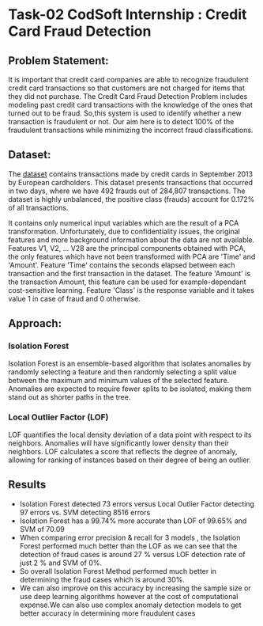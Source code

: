 # Task-02 CodSoft Internship : Credit Card Fraud Detection

## Problem Statement: 
It is important that credit card companies are able to recognize fraudulent credit card transactions so that customers are not charged for items that they did not purchase. The Credit Card Fraud Detection Problem includes modeling past credit card transactions with the knowledge of the ones that turned out to be fraud. So,this system is used to identify whether a new transaction is fraudulent or not. Our aim here is to detect 100% of the fraudulent transactions while minimizing the incorrect fraud classifications.

## Dataset:
The [dataset](https://www.kaggle.com/datasets/mlg-ulb/creditcardfraud) contains transactions made by credit cards in September 2013 by European cardholders.
This dataset presents transactions that occurred in two days, where we have 492 frauds out of 284,807 transactions. The dataset is highly unbalanced, the positive class (frauds) account for 0.172% of all transactions.

It contains only numerical input variables which are the result of a PCA transformation. Unfortunately, due to confidentiality issues, the original features and more background information about the data are not available. Features V1, V2, … V28 are the principal components obtained with PCA, the only features which have not been transformed with PCA are 'Time' and 'Amount'. Feature 'Time' contains the seconds elapsed between each transaction and the first transaction in the dataset. The feature 'Amount' is the transaction Amount, this feature can be used for example-dependant cost-sensitive learning. Feature 'Class' is the response variable and it takes value 1 in case of fraud and 0 otherwise.

## Approach:

### Isolation Forest
Isolation Forest is an ensemble-based algorithm that isolates anomalies by randomly selecting a feature and then randomly selecting a split value between the maximum and minimum values of the selected feature. Anomalies are expected to require fewer splits to be isolated, making them stand out as shorter paths in the tree.

### Local Outlier Factor (LOF)
LOF quantifies the local density deviation of a data point with respect to its neighbors. Anomalies will have significantly lower density than their neighbors. LOF calculates a score that reflects the degree of anomaly, allowing for ranking of instances based on their degree of being an outlier.

## Results
- Isolation Forest detected 73 errors versus Local Outlier Factor detecting 97 errors vs. SVM detecting 8516 errors
- Isolation Forest has a 99.74% more accurate than LOF of 99.65% and SVM of 70.09
- When comparing error precision & recall for 3 models , the Isolation Forest performed much better than the LOF as we can see that the detection of fraud cases is around 27 % versus LOF detection rate of just 2 % and SVM of 0%.
- So overall Isolation Forest Method performed much better in determining the fraud cases which is around 30%.
- We can also improve on this accuracy by increasing the sample size or use deep learning algorithms however at the cost of computational expense.We can also use complex anomaly detection models to get better accuracy in determining more fraudulent cases